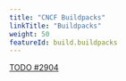 ```yaml
---
title: "CNCF Buildpacks"
linkTitle: "Buildpacks"
weight: 50
featureId: build.buildpacks
---
```


[TODO #2904](https://github.com/GoogleContainerTools/skaffold/issues/2904)